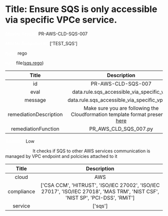 



# Title: Ensure SQS is only accessible via specific VPCe service.


***<font color="white">Master Test Id:</font>*** PR-AWS-CLD-SQS-007

***<font color="white">Master Snapshot Id:</font>*** ['TEST_SQS']

***<font color="white">type:</font>*** rego

***<font color="white">rule:</font>*** file([sqs.rego])  
  
  
  
  

|Title|Description|
| :---: | :---: |
|id|PR-AWS-CLD-SQS-007|
|eval|data.rule.sqs_accessible_via_specific_vpc|
|message|data.rule.sqs_accessible_via_specific_vpc_err|
|remediationDescription|Make sure you are following the Cloudformation template format presented <a href='https://docs.aws.amazon.com/AWSCloudFormation/latest/UserGuide/aws-resource-sqs-queuepolicy.html#cfn-sqs-queuepolicy-policydocument' target='_blank'>here</a>|
|remediationFunction|PR_AWS_CLD_SQS_007.py|


***<font color="white">Severity:</font>*** Low

***<font color="white">Description:</font>*** It checks if SQS to other AWS services communication is managed by VPC endpoint and polcicies attached to it  
  
  

|Title|Description|
| :---: | :---: |
|cloud|AWS|
|compliance|['CSA CCM', 'HITRUST', 'ISO/IEC 27002', 'ISO/IEC 27017', 'ISO/IEC 27018', 'MAS TRM', 'NIST CSF', 'NIST SP', 'PCI-DSS', 'RMiT']|
|service|['sqs']|



[sqs.rego]: https://github.com/prancer-io/prancer-compliance-test/tree/master/aws/cloud/sqs.rego

